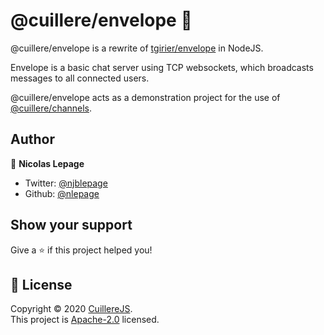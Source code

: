 # @cuillere/envelope 📨

@cuillere/envelope is a rewrite of [tgirier/envelope](https://github.com/tgirier/envelope) in NodeJS.

Envelope is a basic chat server using TCP websockets, which broadcasts messages to all connected users.

@cuillere/envelope acts as a demonstration project for the use of [@cuillere/channels](https://github.com/cuillerejs/cuillere/tree/master/channels).

## Author

👤 **Nicolas Lepage**

* Twitter: [@njblepage](https://twitter.com/njblepage)
* Github: [@nlepage](https://github.com/nlepage)

## Show your support

Give a ⭐️ if this project helped you!

## 📝 License

Copyright © 2020 [CuillereJS](https://github.com/cuillerejs).<br />
This project is [Apache-2.0](https://spdx.org/licenses/Apache-2.0.html) licensed.
